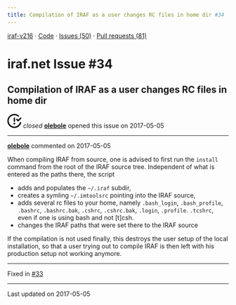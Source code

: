 ```yaml
---
title: Compilation of IRAF as a user changes RC files in home dir #34
---
```


[iraf-v216](/iraf-v216) · [Code](https://github.com/iraf-community/iraf/tree/iraf-v216) · [Issues (50)](/iraf-v216/issues) · [Pull requests (81)](/iraf-v216/issues/pulls)

# iraf.net Issue #34
## Compilation of IRAF as a user changes RC files in home dir
![closed](issue-closed.svg) *closed* **[olebole](https://github.com/olebole)** opened this issue on 2017-05-05

- - - -

**[olebole](https://github.com/olebole)** commented on 2017-05-05

When compiling IRAF from source, one is advised to first run the `install` command from the root of the IRAF source tree. Independent of what is entered as the paths there, the script   
  
* adds and populates the `~/.iraf` subdir,  
* creates a symling `~/.imtoolsrc` pointing into the IRAF source,  
* adds several rc files to your home, namely `.bash_login`, `.bash_profile`, `.bashrc`, `.bashrc.bak`, `.cshrc`, `.cshrc.bak`, `.login`, `.profile`. `.tcshrc`, even if one is using bash and not [t]csh.  
* changes the IRAF paths that were set there to the IRAF source  
  
If the compilation is not used finally, this destroys the user setup of the local installation, so that a user trying out to compile IRAF is then left with his production setup not working anymore.  


- - - -

Fixed in [#33](https://iraf-community.github.io/iraf-v216/issues/33)

- - - -

Last updated on 2017-05-05
